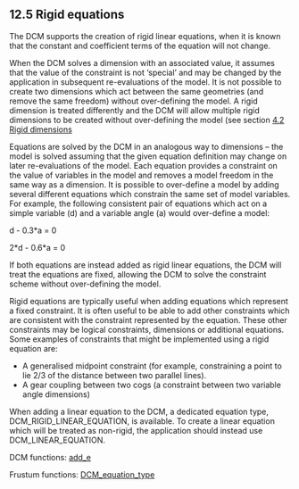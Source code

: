 ## 12.5 Rigid equations

The DCM supports the creation of rigid linear equations, when it is known that the constant and coefficient terms of the equation will not change.

When the DCM solves a dimension with an associated value, it assumes that the value of the constraint is not ‘special’ and may be changed by the application in subsequent re-evaluations of the model. 
It is not possible to create two dimensions which act between the same geometries (and remove the same freedom) without over-defining the model. 
A rigid dimension is treated differently and the DCM will allow multiple rigid dimensions to be created without over-defining the model (see section [4.2 Rigid dimensions](4.2._Rigid_dimensions.md)

Equations are solved by the DCM in an analogous way to dimensions – the model is solved assuming that the given equation definition may change on later re-evaluations of the model. 
Each equation provides a constraint on the value of variables in the model and removes a model freedom in the same way as a dimension. 
It is possible to over-define a model by adding several different equations which constrain the same set of model variables. 
For example, the following consistent pair of equations which act on a simple variable (d) and a variable angle (a) would over-define a model:

d - 0.3\*a = 0

2\*d - 0.6\*a = 0

If both equations are instead added as rigid linear equations, the DCM will treat the equations are fixed, allowing the DCM to solve the constraint scheme without over-defining the model.

Rigid equations are typically useful when adding equations which represent a fixed constraint. 
It is often useful to be able to add other constraints which are consistent with the constraint represented by the equation. 
These other constraints may be logical constraints, dimensions or additional equations. 
Some examples of constraints that might be implemented using a rigid equation are:

- A generalised midpoint constraint (for example, constraining a point to lie 2/3 of the distance between two parallel lines).
- A gear coupling between two cogs (a constraint between two variable angle dimensions)

When adding a linear equation to the DCM, a dedicated equation type, DCM\_RIGID\_LINEAR\_EQUATION, is available. 
To create a linear equation which will be treated as non-rigid, the application should instead use DCM\_LINEAR\_EQUATION.

DCM functions: [add\_e](16.4._DCM_functions_for_managing_equations.md)

Frustum functions: [DCM\_equation\_type](17.9._Frustum_functions_for_variables_and_equations.md)

